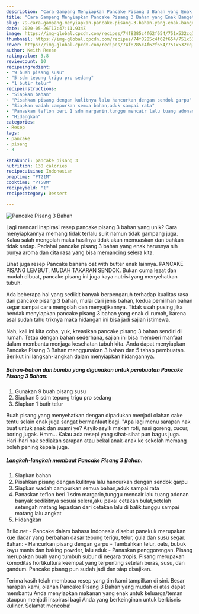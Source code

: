```yaml
---
description: "Cara Gampang Menyiapkan Pancake Pisang 3 Bahan yang Enak Banget"
title: "Cara Gampang Menyiapkan Pancake Pisang 3 Bahan yang Enak Banget"
slug: 79-cara-gampang-menyiapkan-pancake-pisang-3-bahan-yang-enak-banget
date: 2020-05-26T17:47:11.934Z
image: https://img-global.cpcdn.com/recipes/74f8285c4f62f654/751x532cq70/pancake-pisang-3-bahan-foto-resep-utama.jpg
thumbnail: https://img-global.cpcdn.com/recipes/74f8285c4f62f654/751x532cq70/pancake-pisang-3-bahan-foto-resep-utama.jpg
cover: https://img-global.cpcdn.com/recipes/74f8285c4f62f654/751x532cq70/pancake-pisang-3-bahan-foto-resep-utama.jpg
author: Keith Reese
ratingvalue: 3.8
reviewcount: 10
recipeingredient:
- "9 buah pisang susu"
- "5 sdm tepung trigu pro sedang"
- "1 butir telur"
recipeinstructions:
- "Siapkan bahan"
- "Pisahkan pisang dengan kulitnya lalu hancurkan dengan sendok garpu"
- "Siapkan wadah campurkan semua bahan,aduk sampai rata"
- "Panaskan teflon beri 1 sdm margarin,tunggu mencair lalu tuang adonan banyak sedikitnya sesuai selera,aku pakai cetakan bulat,setelah setengah matang lepaskan dari cetakan lalu di balik,tunggu sampai matang lalu angkat"
- "Hidangkan"
categories:
- Resep
tags:
- pancake
- pisang
- 3

katakunci: pancake pisang 3 
nutrition: 138 calories
recipecuisine: Indonesian
preptime: "PT21M"
cooktime: "PT58M"
recipeyield: "1"
recipecategory: Dessert

---
```



![Pancake Pisang 3 Bahan](https://img-global.cpcdn.com/recipes/74f8285c4f62f654/751x532cq70/pancake-pisang-3-bahan-foto-resep-utama.jpg)

Lagi mencari inspirasi resep pancake pisang 3 bahan yang unik? Cara menyiapkannya memang tidak terlalu sulit namun tidak gampang juga. Kalau salah mengolah maka hasilnya tidak akan memuaskan dan bahkan tidak sedap. Padahal pancake pisang 3 bahan yang enak harusnya sih punya aroma dan cita rasa yang bisa memancing selera kita.

Lihat juga resep Pancake banana oat with butter enak lainnya. PANCAKE PISANG LEMBUT, MUDAH TAKARAN SENDOK. Bukan cuma lezat dan mudah dibuat, pancake pisang ini juga kaya nutrisi yang menyehatkan tubuh.

Ada beberapa hal yang sedikit banyak berpengaruh terhadap kualitas rasa dari pancake pisang 3 bahan, mulai dari jenis bahan, kedua pemilihan bahan segar sampai cara mengolah dan menyajikannya. Tidak usah pusing jika hendak menyiapkan pancake pisang 3 bahan yang enak di rumah, karena asal sudah tahu triknya maka hidangan ini bisa jadi sajian istimewa.


Nah, kali ini kita coba, yuk, kreasikan pancake pisang 3 bahan sendiri di rumah. Tetap dengan bahan sederhana, sajian ini bisa memberi manfaat dalam membantu menjaga kesehatan tubuh kita. Anda dapat menyiapkan Pancake Pisang 3 Bahan menggunakan 3 bahan dan 5 tahap pembuatan. Berikut ini langkah-langkah dalam menyiapkan hidangannya.

<!--inarticleads1-->

##### Bahan-bahan dan bumbu yang digunakan untuk pembuatan Pancake Pisang 3 Bahan:

1. Gunakan 9 buah pisang susu
1. Siapkan 5 sdm tepung trigu pro sedang
1. Siapkan 1 butir telur


Buah pisang yang menyehatkan dengan dipadukan menjadi olahan cake tentu selain enak juga sangat bermanfaat bagi. &#34;Apa lagi menu sarapan nak buat untuk anak dan suami ye? Asyik-asyik makan roti, nasi goreng, cucur, boring jugak. Hmm… Kalau ada resepi yang sihat-sihat pun bagus juga. Hari-hari nak sediakan sarapan atau bekal anak-anak ke sekolah memang boleh pening kepala juga. 

<!--inarticleads2-->

##### Langkah-langkah membuat Pancake Pisang 3 Bahan:

1. Siapkan bahan
1. Pisahkan pisang dengan kulitnya lalu hancurkan dengan sendok garpu
1. Siapkan wadah campurkan semua bahan,aduk sampai rata
1. Panaskan teflon beri 1 sdm margarin,tunggu mencair lalu tuang adonan banyak sedikitnya sesuai selera,aku pakai cetakan bulat,setelah setengah matang lepaskan dari cetakan lalu di balik,tunggu sampai matang lalu angkat
1. Hidangkan


Brilio.net - Pancake dalam bahasa Indonesia disebut panekuk merupakan kue dadar yang berbahan dasar tepung terigu, telur, gula dan susu segar. Bahan: - Hancurkan pisang dengan garpu - Tambahkan telur, oats, bubuk kayu manis dan baking powder, lalu aduk - Panaskan penggorengan. Pisang merupakan buah yang tumbuh subur di negara tropis. Pisang merupakan komoditas hortikultura keempat yang terpenting setelah beras, susu, dan gandum. Pancake pisang pun sudah jadi dan siap disajikan. 

Terima kasih telah membaca resep yang tim kami tampilkan di sini. Besar harapan kami, olahan Pancake Pisang 3 Bahan yang mudah di atas dapat membantu Anda menyiapkan makanan yang enak untuk keluarga/teman ataupun menjadi inspirasi bagi Anda yang berkeinginan untuk berbisnis kuliner. Selamat mencoba!
